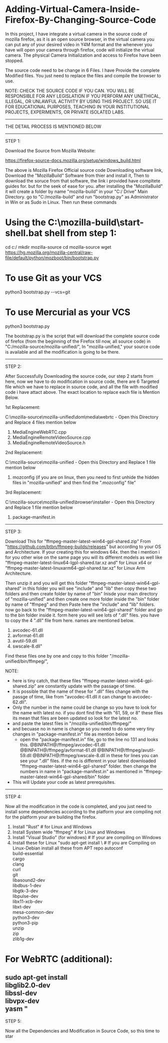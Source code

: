 # Adding-Virtual-Camera-Inside-Firefox-By-Changing-Source-Code
In this project, I have integrate a virtual camera in the source code of mozilla firefox, as it is an open source browser, in the virtual camera you can put any of your desired video in Y4M format and the whenever you have will open your camera through firefox, code will initialize the virtual camera. The physical Camera Initialization and access to Firefox have been stopped. 

The source code need to be change in 6 Files. I have Provide the complete Modified files. You just need to replace the files and compile the browser to use.

NOTE: CHECK THE SOURCE CODE IF YOU CAN. YOU WILL BE RESPONSIBLE FOR ANY LEGISLATION IF YOU PERFORM ANY UNETHICAL, ILLEGAL, OR UNLAWFUL ACTIVITY BY USING THIS PROJECT. SO USE IT FOR EDUCATIONAL PURPOSES, TEACHING IN YOUR INSTITUTIONAL PROJECTS, EXPERIMENTS, OR PRIVATE ISOLATED LABS.

*********************************************************

THE DETAIL PROCESS IS MENTIONED BELOW

---------------------------------------------------------

STEP 1:

Download the Source from Mozilla Website:

https://firefox-source-docs.mozilla.org/setup/windows_build.html

The above is Mozilla Firefox Official source code Downloading software link, Download the "MozillaBuild" Software from thier and install it, Then to download the soruce from that software, the link i provided have compltete guides for. but for the seek of ease for you. after installing the "MozillaBuild" it will create a folder by name "mozilla-build" in your "C:/ Drive" Main Directory. go to "C:/mozilla-build" and run "bootstrap.py" as Administrator in Win or as Sudo in Linux. Then run these commands 

# Using the C:\mozilla-build\start-shell.bat shell from step 1:
cd c:/
mkdir mozilla-source
cd mozilla-source
wget https://hg.mozilla.org/mozilla-central/raw-file/default/python/mozboot/bin/bootstrap.py

# To use Git as your VCS
python3 bootstrap.py --vcs=git

# To use Mercurial as your VCS
python3 bootstrap.py

The bootstrap.py is the script that will download the complete source code of firefox (from the beginning of the Firefox till now, all source code) in "C:/mozilla-source/mozilla-unified/", In "mozilla-unified," your source code is available and all the modification is going to be there.

---------------------------------------------------------

STEP 2:

After Successfully Downloading the source code, our step 2 starts from here, now we have to do modification in source code, there are 6 Targeted file which we have to replace in source code, and all the file with modified code i have attact above. The exact location to replace each file is Mention Below.

1st Replacement:

C:\mozilla-source\mozilla-unified\dom\media\webrtc  -  Open this Directory and Replace 4 files mention below

 1) MediaEngineWebRTC.cpp
 2) MediaEngineRemoteVideoSource.cpp
 3) MediaEngineRemoteVideoSource.h

2nd Replacement:

C:\mozilla-source\mozilla-unified   -  Open this Directory and Replace 1 file mention below

 1) mozconfig (if you are on linux, then you need to first unhide the hidden files in "mozilla-unified" and then find the ".mozconfig" file"

3rd Replacement:

C:\mozilla-source\mozilla-unified\browser\installer  -  Open this Directory and Replace 1 file mention below

 1) package-manifest.in

---------------------------------------------------------

STEP 3: 

Download This for "ffmpeg-master-latest-win64-gpl-shared.zip" From "https://github.com/btbn/ffmpeg-builds/releases" but according to your OS and Architecture.
If your creating this for windows 64x. then the i mention i for you other wise on the same page you will its different models as well like "ffmpeg-master-latest-linux64-lgpl-shared.tar.xz and" for Linux x64 or "ffmpeg-master-latest-linuxarm64-gpl-shared.tar.xz" for Linux Arm Architecture.

Then unzip it and you will get this folder "ffmpeg-master-latest-win64-gpl-shared" in this folder you will see "include" and "lib" then copy these two folders and then create folder by name of "bin" Inisde your main directory of "mozilla-unified" and then create one more folder inside the "bin" folder by name of "ffmpeg" and then Paste here the "include" and "lib" folders. now go back to the "ffmpeg-master-latest-win64-gpl-shared" folder and go to the bin folder inside it. form here you will see lots of ".dll" files. you have to copy the 4 ".dll" file from here. names are mentioned below.


 1) avcodec-61.dll
 2) avformat-61.dll
 3) avutil-59.dll
 4) swscale-8.dll"

Find these files one by one and copy to this folder "/mozilla-unified/bin/ffmpeg/", 

NOTE: 
 + here is tiny catch, that these files "ffmpeg-master-latest-win64-gpl-shared.zip" are constantly update with the passage of time.
 + It is possible that the name of these for ".dll" files change with the passge of time, like from "avcodec-61.dll it can change to avcodec-62.dll".
 + Only the number in the name could be change so you have to look for the name with latest no. if you dont find the with "61, 59, or 8" these files its mean that files 
   are been updated so look for the latest no.
 + and paste the latest files in "/mozilla-unified/bin/ffmpeg/"
 + and becuase no in name is change so you need to do some very tiny changes in "package-manifest.in" file as mention below
   - open the "package-manifest.in" file, go to the line no 131 and looks this.
     @BINPATH@/ffmpeg/avcodec-61.dll
     @BINPATH@/ffmpeg/avformat-61.dll
     @BINPATH@/ffmpeg/avutil-59.dll
     @BINPATH@/ffmpeg/swscale-8.dll
     in these for lines you can see your ".dll" files. if the no is different in your latest downloaded "ffmpeg-master-latest-win64-gpl-shared" folder. then change the 
     numbers in name in "package-manifest.in" as mentioned in "ffmpeg-master-latest-win64-gpl-shared/bin" folder
 + This will Update your code as latest prerequisites.


---------------------------------------------------------

STEP 4:

Now all the modification in the code is completed, and you just need to install some dependencies according to the platform your are compiling not for the platform your are building the firefox.
 1) Install "Rust"                                     # for Linux and Windows
 2) Install System wide "ffmpeg"                       # for Linux and Windows
 3) Install "Visual Studio" (for windows)              # If your are compiling on Windows
 4) Install these for Linux "sudo apt-get install \    # If you are Compiling on Linux-Debian install all these from APT repo
   autoconf \
   build-essential \
    cargo \
    clang \
    curl \
    git \
    libasound2-dev \
    libdbus-1-dev \
    libgtk-3-dev \
    libpulse-dev \
    libx11-xcb-dev \
    libxt-dev \
    mesa-common-dev \
    python3-dev \
    python3-pip \
    unzip \
    zip \
    zlib1g-dev
     
   # For WebRTC (additional):
   sudo apt-get install \
    libglib2.0-dev \
    libssl-dev \
    libvpx-dev \
    yasm
    "
---------------------------------------------------------

STEP 5:

Now all the Dependencies and Modification in Source Code, so this time to star
